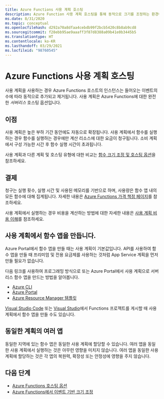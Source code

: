 ```yaml
---
title: Azure Functions 사용 계획 호스팅
description: Azure Function 사용 계획 호스팅을 통해 동적으로 크기를 조정하는 환경에서 코드를 실행하지만 실행 중에 사용되는 리소스에 대해서만 비용을 지불하는 방법에 대해 알아봅니다.
ms.date: 8/31/2020
ms.topic: conceptual
ms.openlocfilehash: d292a70a8dfaa4cebdb99f2bcb5420c8b8ab9cd8
ms.sourcegitcommit: f28ebb95ae9aaaff3f87d8388a09b41e0b3445b5
ms.translationtype: HT
ms.contentlocale: ko-KR
ms.lasthandoff: 03/29/2021
ms.locfileid: "98760545"
---
```

# <a name="azure-functions-consumption-plan-hosting"></a>Azure Functions 사용 계획 호스팅

사용 계획을 사용하는 경우 Azure Functions 호스트의 인스턴스는 들어오는 이벤트의 수에 따라 동적으로 추가되고 제거됩니다. 사용 계획은 Azure Functions에 대한 완전한 <em>서버리스</em> 호스팅 옵션입니다.

## <a name="benefits"></a>이점

사용 계획은 높은 부하 기간 동안에도 자동으로 확장됩니다. 사용 계획에서 함수를 실행하는 경우 함수를 실행하는 경우에만 계산 리소스에 대한 요금이 청구됩니다. 소비 계획에서 구성 가능한 시간 후 함수 실행 시간이 초과됩니다.

사용 계획과 다른 계획 및 호스팅 유형에 대한 비교는 [함수 크기 조정 및 호스팅 옵션](functions-scale.md)을 참조하세요.

## <a name="billing"></a>결제

청구는 실행 횟수, 실행 시간 및 사용된 메모리를 기반으로 하며, 사용량은 함수 앱 내의 모든 함수에 대해 집계됩니다. 자세한 내용은 [Azure Functions 가격 책정 페이지](https://azure.microsoft.com/pricing/details/functions/)를 참조하세요.

사용 계획에서 실행하는 경우 비용을 계산하는 방법에 대한 자세한 내용은 [사용 계획 비용 이해](functions-consumption-costs.md)를 참조하세요.

## <a name="create-a-consumption-plan-function-app"></a>사용 계획에서 함수 앱을 만듭니다.

Azure Portal에서 함수 앱을 만들 때는 사용 계획이 기본값입니다. API를 사용하여 함수 앱을 만들 때 프리미엄 및 전용 요금제를 사용하는 것처럼 App Service 계획을 먼저 만들 필요가 없습니다.

다음 링크를 사용하여 프로그래밍 방식으로 또는 Azure Portal에서 사용 계획으로 서버리스 함수 앱을 만드는 방법을 알아봅니다.

+ [Azure CLI](./scripts/functions-cli-create-serverless.md)
+ [Azure Portal](./functions-get-started.md)
+ [Azure Resource Manager 템플릿](functions-create-first-function-resource-manager.md)

[Visual Studio Code](./create-first-function-vs-code-csharp.md#publish-the-project-to-azure) 또는 [Visual Studio](functions-create-your-first-function-visual-studio.md#publish-the-project-to-azure)에서 Functions 프로젝트를 게시할 때 사용 계획에서 함수 앱을 만들 수도 있습니다.

## <a name="multiple-apps-in-the-same-plan"></a>동일한 계획의 여러 앱

동일한 지역에 있는 함수 앱은 동일한 사용 계획에 할당할 수 있습니다. 여러 앱을 동일한 사용 계획에서 실행하는 것은 아무런 영향을 미치지 않습니다. 여러 앱을 동일한 사용 계획에 할당하는 것은 각 앱의 복원력, 확장성 또는 안정성에 영향을 주지 않습니다.

## <a name="next-steps"></a>다음 단계

+ [Azure Functions 호스팅 옵션](functions-scale.md)
+ [Azure Functions에서 이벤트 기반 크기 조정](event-driven-scaling.md)

